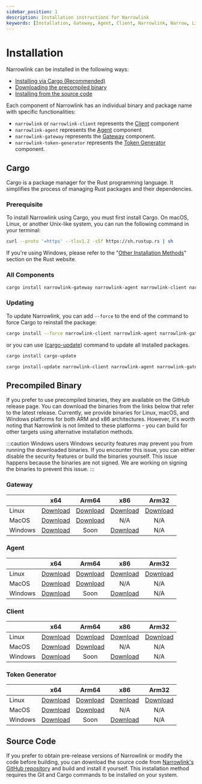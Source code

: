 ```yaml
---
sidebar_position: 1
description: Installation instructions for Narrowlink
keywords: [Installation, Gateway, Agent, Client, Narrowlink, Narrow, Link, Networking, Internet, Security, Privacy, Open Source, Self-hosted, Tutorial, How-to, Guide, Nat, Firewall, Proxy, Reverse Proxy, Tunnel, Rust]
---
```


# Installation

Narrowlink can be installed in the following ways:

- [Installing via Cargo (Recommended)](#cargo)
- [Downloading the precompiled binary](#precompiled-binary)
- [Installing from the source code](#source-code)

Each component of Narrowlink has an individual binary and package name with specific functionalities:

- `narrowlink` or `narrowlink-client` represents the [Client] component
- `narrowlink-agent` represents the [Agent] component
- `narrowlink-gateway` represents the [Gateway] component.
- `narrowlink-token-generator` represents the [Token Generator] component.

## Cargo

Cargo is a package manager for the Rust programming language. It simplifies the process of managing Rust packages and their dependencies.

### Prerequisite

To install Narrowlink using Cargo, you must first install Cargo. On macOS, Linux, or another Unix-like system, you can run the following command in your terminal:

```bash
curl --proto '=https' --tlsv1.2 -sSf https://sh.rustup.rs | sh
```

If you're using Windows, please refer to the "[Other Installation Methods]" section on the Rust website.

### All Components
```bash
cargo install narrowlink-gateway narrowlink-agent narrowlink-client narrowlink-token-generator
```

### Updating

To update Narrowlink, you can add ```--force``` to the end of the command to force Cargo to reinstall the package:

```bash
cargo install --force narrowlink-client narrowlink-agent narrowlink-gateway narrowlink-token-generator
```

or you can use ([cargo-update]) command to update all installed packages.

```bash
cargo install cargo-update
```

```bash
cargo install-update narrowlink-client narrowlink-agent narrowlink-gateway narrowlink-token-generator
```

## Precompiled Binary
If you prefer to use precompiled binaries, they are available on the GitHub release page. You can download the binaries from the links below that refer to the latest release. Currently, we provide binaries for Linux, macOS, and Windows platforms for both ARM and x86 architectures. However, it's worth noting that Narrowlink is not limited to these platforms - you can build for other targets using alternative installation methods.

:::caution Windows users 
Windows security features may prevent you from running the downloaded binaries. If you encounter this issue, you can either disable the security features or build the binaries yourself. This issue happens because the binaries are not signed. We are working on signing the binaries to prevent this issue.
:::

### Gateway

||x64|Arm64 | x86 | Arm32  |
|---|:-:|:-:|:-:|:-:|
|Linux|[Download](https://github.com/narrowlink/narrowlink/releases/download/0.2.0/narrowlink-gateway-x86_64-unknown-linux-musl)|[Download](https://github.com/narrowlink/narrowlink/releases/download/0.2.0/narrowlink-gateway-aarch64-unknown-linux-musl)|[Download](https://github.com/narrowlink/narrowlink/releases/download/0.2.0/narrowlink-gateway-i686-unknown-linux-musl)|[Download](https://github.com/narrowlink/narrowlink/releases/download/0.2.0/narrowlink-gateway-arm-unknown-linux-musleabi)|
|MacOS|[Download](https://github.com/narrowlink/narrowlink/releases/download/0.2.0/narrowlink-gateway-x86_64-apple-darwin)|[Download](https://github.com/narrowlink/narrowlink/releases/download/0.2.0/narrowlink-gateway-aarch64-apple-darwin)|N/A|N/A|
|Windows|[Download](https://github.com/narrowlink/narrowlink/releases/download/0.2.0/narrowlink-gateway-x86_64-pc-windows-msvc.exe)|Soon|[Download](https://github.com/narrowlink/narrowlink/releases/download/0.2.0/narrowlink-gateway-i686-pc-windows-msvc.exe)|N/A|

### Agent

||x64|Arm64 | x86 | Arm32  |
|---|:-:|:-:|:-:|:-:|
|Linux|[Download](https://github.com/narrowlink/narrowlink/releases/download/0.2.0/narrowlink-agent-x86_64-unknown-linux-musl)|[Download](https://github.com/narrowlink/narrowlink/releases/download/0.2.0/narrowlink-agent-aarch64-unknown-linux-musl)|[Download](https://github.com/narrowlink/narrowlink/releases/download/0.2.0/narrowlink-agent-i686-unknown-linux-musl)|[Download](https://github.com/narrowlink/narrowlink/releases/download/0.2.0/narrowlink-agent-arm-unknown-linux-musleabi)|
|MacOS|[Download](https://github.com/narrowlink/narrowlink/releases/download/0.2.0/narrowlink-agent-x86_64-apple-darwin)|[Download](https://github.com/narrowlink/narrowlink/releases/download/0.2.0/narrowlink-agent-aarch64-apple-darwin)|N/A|N/A|
|Windows|[Download](https://github.com/narrowlink/narrowlink/releases/download/0.2.0/narrowlink-agent-x86_64-pc-windows-msvc.exe)|Soon|[Download](https://github.com/narrowlink/narrowlink/releases/download/0.2.0/narrowlink-agent-i686-pc-windows-msvc.exe)|N/A|

### Client

||x64|Arm64 | x86 | Arm32  |
|---|:-:|:-:|:-:|:-:|
|Linux|[Download](https://github.com/narrowlink/narrowlink/releases/download/0.2.0/narrowlink-x86_64-unknown-linux-musl)|[Download](https://github.com/narrowlink/narrowlink/releases/download/0.2.0/narrowlink-aarch64-unknown-linux-musl)|[Download](https://github.com/narrowlink/narrowlink/releases/download/0.2.0/narrowlink-i686-unknown-linux-musl)|[Download](https://github.com/narrowlink/narrowlink/releases/download/0.2.0/narrowlink-arm-unknown-linux-musleabi)|
|MacOS|[Download](https://github.com/narrowlink/narrowlink/releases/download/0.2.0/narrowlink-x86_64-apple-darwin)|[Download](https://github.com/narrowlink/narrowlink/releases/download/0.2.0/narrowlink-aarch64-apple-darwin)|N/A|N/A|
|Windows|[Download](https://github.com/narrowlink/narrowlink/releases/download/0.2.0/narrowlink-x86_64-pc-windows-msvc.exe)|Soon|[Download](https://github.com/narrowlink/narrowlink/releases/download/0.2.0/narrowlink-i686-pc-windows-msvc.exe)|N/A|


### Token Generator

||x64|Arm64 | x86 | Arm32  |
|---|:-:|:-:|:-:|:-:|
|Linux|[Download](https://github.com/narrowlink/narrowlink/releases/download/0.2.0/narrowlink-token-generator-x86_64-unknown-linux-musl)|[Download](https://github.com/narrowlink/narrowlink/releases/download/0.2.0/narrowlink-token-generator-aarch64-unknown-linux-musl)|[Download](https://github.com/narrowlink/narrowlink/releases/download/0.2.0/narrowlink-token-generator-i686-unknown-linux-musl)|[Download](https://github.com/narrowlink/narrowlink/releases/download/0.2.0/narrowlink-token-generator-arm-unknown-linux-musleabi)|
|MacOS|[Download](https://github.com/narrowlink/narrowlink/releases/download/0.2.0/narrowlink-token-generator-x86_64-apple-darwin)|[Download](https://github.com/narrowlink/narrowlink/releases/download/0.2.0/narrowlink-token-generator-aarch64-apple-darwin)|N/A|N/A|
|Windows|[Download](https://github.com/narrowlink/narrowlink/releases/download/0.2.0/narrowlink-token-generator-x86_64-pc-windows-msvc.exe)|Soon|[Download](https://github.com/narrowlink/narrowlink/releases/download/0.2.0/narrowlink-token-generator-i686-pc-windows-msvc.exe)|N/A|


## Source Code

If you prefer to obtain pre-release versions of Narrowlink or modify the code before building, you can download the source code from [Narrowlink's GitHub repository] and build and install it yourself. This installation method requires the Git and Cargo commands to be installed on your system.



[Client]: /docs/client/
[Agent]: /docs/agent/
[Gateway]: /docs/gateway/
[Token Generator]: /docs/token-generator/
[Other Installation Methods]: https://forge.rust-lang.org/infra/other-installation-methods.html
[cargo-update]: https://github.com/nabijaczleweli/cargo-update
[Narrowlink's GitHub repository]: https://git.narrow.link/
